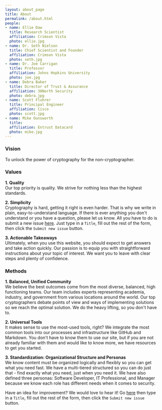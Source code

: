 ```yaml
---
layout: about_page
title: About
permalink: /about.html
people:
- name: Ellie Daw
  title: Research Scientist
  affiliation: Crimson Vista
  photo: ellie.jpg
- name: Dr. Seth Nielson
  title: Chief Scientist and Founder
  affiliation: Crimson Vista
  photo: seth.jpg
- name: Dr. Joe Carrigan
  title: Professor
  affiliation: Johns Hopkins University
  photo: joe.jpg
- name: Debra Baker
  title: Director of Trust & Assurance
  affiliation: 38North Security
  photo: debra.jpg
- name: Scott Fluhrer
  title: Principal Engineer
  affiliation: Cisco
  photo: scott.jpg
- name: Mike Ounsworth
  title:
  affiliation: Entrust Datacard
  photo: mike.jpg
---
```


###  Vision

To unlock the power of cryptography for the non-cryptographer.


###  Values

**1. Quality**  
Our top priority is quality.  We strive for nothing less than the highest standards.  

**2. Simplicity**  
Cryptography is hard, getting it right is even harder.  That is why we write in plain, easy-to-understand language.  If there is ever anything you don't understand or you have a question, please let us know.  All you have to do is submit a new issue [here](https://github.com/jhu-information-security-institute/CryptoDoneRight/issues/new?assignees=&labels=&template=issue_template.md&title=). Just type in a `Title`, fill out the rest of the form, then click the `Submit new issue` button.

**3. Actionable Takeaways**  
Ultimately, when you use this website, you should expect to get answers and take action quickly.  Our passion is to equip you with straightforward instructions about your topic of interest.  We want you to leave with clear steps and plenty of confidence.  


### Methods

**1. Balanced, Unified Community**  
We believe the best outcomes come from the most diverse, balanced, high functioning teams.  Our team includes experts representing academia, industry, and government from various locations around the world.  Our top cryptographers debate points of view and ways of implementing solutions so we reach the optimal solution.  We do the heavy lifting, so you don't have to.   

**2. Universal Tools**  
It makes sense to use the most-used tools, right?  We integrate the most common tools into our processes and infrastructure like GitHub and Markdown.  You don't have to know them to use our site, but if you are not already familiar with them and would like to know more, we have resources to get you started.

**3. Standardization: Organizational Structure and Personas**  
We know content must be organized logically and flexibly so you can get what you need fast.  We have a multi-tiered structured so you can do just that - find exactly what you need, just when you need it.  We have also defined three personas: Software Developer, IT Professional, and Manager because we know each role has different needs when it comes to security.  

Have an idea for improvement?  We would love to hear it!  Go  [here](https://github.com/jhu-information-security-institute/CryptoDoneRight/issues/new?assignees=&labels=&template=issue_template.md&title=) then type in a `Title`, fill out the rest of the form, then click the `Submit new issue` button.
